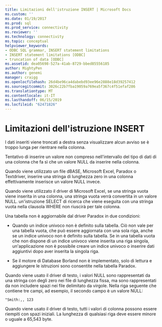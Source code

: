 ```yaml
---
title: Limitazioni dell'istruzione INSERT | Microsoft Docs
ms.custom: ''
ms.date: 01/19/2017
ms.prod: sql
ms.prod_service: connectivity
ms.reviewer: ''
ms.technology: connectivity
ms.topic: conceptual
helpviewer_keywords:
- ODBC SQL grammar, INSERT statement limitations
- INSERT statement limitations [ODBC]
- truncation of data [ODBC]
ms.assetid: dea05698-527a-41ab-8729-bbed85556185
author: MightyPen
ms.author: genemi
manager: craigg
ms.openlocfilehash: 26d4be96ca4dabebd93ee96e2888e18d39257412
ms.sourcegitcommit: 3026c22b7fba19059a769ea5f367c4f51efaf286
ms.translationtype: MT
ms.contentlocale: it-IT
ms.lasthandoff: 06/15/2019
ms.locfileid: "62471826"
---
```

# <a name="insert-statement-limitations"></a>Limitazioni dell'istruzione INSERT
I dati inseriti viene troncati a destra senza visualizzare alcun avviso se è troppo lunga per rientrare nella colonna.  
  
 Tentativo di inserire un valore non compreso nell'intervallo del tipo di dati di una colonna che fa sì che un valore NULL da inserire nella colonna.  
  
 Quando viene utilizzato un file dBASE, Microsoft Excel, Paradox o Textdriver, inserire una stringa di lunghezza zero in una colonna effettivamente inserisce un valore NULL invece.  
  
 Quando viene utilizzato il driver di Microsoft Excel, se una stringa vuota viene inserita in una colonna, una stringa vuota verrà convertita in un valore NULL. un'istruzione SELECT di ricerca che viene eseguita con una stringa vuota nella clausola WHERE non riuscirà per tale colonna.  
  
 Una tabella non è aggiornabile dal driver Paradox in due condizioni:  
  
-   Quando un indice univoco non è definito sulla tabella. Ciò non vale per una tabella vuota, che può essere aggiornata con una sola riga, anche se un indice univoco non è definito sulla tabella. Se in una tabella vuota che non dispone di un indice univoco viene inserita una riga singola, un'applicazione non è possibile creare un indice univoco o inserire dati aggiuntivi dopo aver inserita la singola riga.  
  
-   Se il motore di Database Borland non è implementato, solo di lettura e aggiungere le istruzioni sono consentite nella tabella Paradox.  
  
 Quando viene usato il driver di testo, i valori NULL sono rappresentati da una stringa con degli zero nei file di lunghezza fissa, ma sono rappresentati da non includere spazi nei file delimitato da virgole. Nella riga seguente che contiene tre campi, ad esempio, il secondo campo è un valore NULL:  
  
```  
"Smith:,, 123  
```  
  
 Quando viene usato il driver di testo, tutti i valori di colonna possono essere riempiti con spazi iniziali. La lunghezza di qualsiasi riga deve essere minore o uguale a 65,543 byte.
